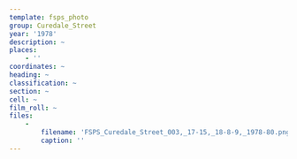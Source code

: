 ```yaml
---
template: fsps_photo
group: Curedale_Street
year: '1978'
description: ~
places:
    - ''
coordinates: ~
heading: ~
classification: ~
section: ~
cell: ~
film_roll: ~
files:
    -
        filename: 'FSPS_Curedale_Street_003,_17-15,_18-8-9,_1978-80.png'
        caption: ''
---
```

